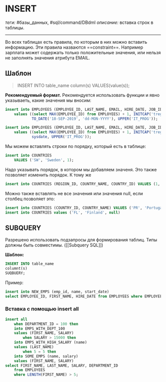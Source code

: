 # INSERT
*теги:* #базы_данных, #sql/command/DBdml 
*описание:* вставка строк в таблицы.

---
Во всех таблицах есть правила, по которым в них можно вставить информацию. Эти правила назваются ==constraint==. 
Например зарплата может содержать только положительные значения, или нельзя не заполнять значения атрибута EMAIL.

## Шаблон
>INSERT INTO table_name
column(s)
VALUES(value(s));

**Рекомендуемый формат.** Рекомендуется использовать функции и явно указываеть, какие значения мы вносим:
```sql
insert into EMPLOYEES (EMPLOYEE_ID, LAST_NAME, EMAIL, HIRE_DATE, JOB_ID)
    values ((select MAX(EMPLOYEE_ID) from EMPLOYEES) + 1, INITCAP('tregulov'), UPPER('tregulov1'),
            TO_DATE('18-SEP-2019', 'dd-MON-YYYY'), UPPER('IT_PROG'));

insert into EMPLOYEES (EMPLOYEE_ID, LAST_NAME, EMAIL, HIRE_DATE, JOB_ID)
    values ((select MAX(EMPLOYEE_ID) from EMPLOYEES) + 1, INITCAP('tregulov'), UPPER('tregulov2'),
            sysdate, UPPER('IT_PROG'));
```

Мы можем вставлять строки по порядку, который есть в таблице:
```sql
insert into COUNTRIES
	VALUES ('SW', 'Sweden', 1);
```

Надо указывать порядок, в котором мы добавляем значеня. Это также позволяет изменить порядок. К тому же
```sql
insert into COUNTRIES (REGION_ID, COUNTRY_NAME, COUNTRY_ID) VALUES (1, 'Greece', 'GR');
```

Можно также вставлять не все значения или значения null, если столбец позволяет это:
```sql
insert into COUNTRIES (COUNTRY_ID, COUNTRY_NAME) VALUES ('PR', 'Portugal');
insert into COUNTRIES values ('FL', 'Finland', null)
```

## SUBQUERY
Разрешено использовать подзапросы для формирования таблиц. Типы должны быть совместимы.
([[Subquery SQL]])

**Шаблон:**
```sql
INSERT INTO table_name
columnt(s)
SUQBUERY;
```

Пример:
```sql
insert into NEW_EMPS (emp_id, name, start_date)
select EMPLOYEE_ID, FIRST_NAME, HIRE_DATE from EMPLOYEES where EMPLOYEE_ID > 200;
```

### Вставка с помощью insert all
```sql
insert all
    when DEPARTMENT_ID = 100 then
    into EMPS_WITH_DEPT_100
    values (FIRST_NAME, SALARY)
        when SALARY > 15000 then
    into EMPS_WITH_HIGH_SALARY (name)
    values (LAST_NAME)
        when 5 = 5 then
    into SOME_EMPS (name, salary)
    values (FIRST_NAME, SALARY)
select FIRST_NAME, LAST_NAME, SALARY, DEPARTMENT_ID
    from EMPLOYEES
    where LENGTH(FIRST_NAME) > 5;
```